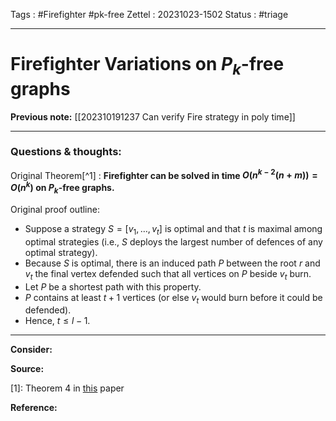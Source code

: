 Tags : #Firefighter #pk-free 
Zettel :  20231023-1502
Status : #triage 

-----

# Firefighter Variations on $P_k$-free graphs

**Previous note:** [[202310191237  Can verify Fire strategy in poly time]]

-----

### Questions & thoughts:

Original Theorem[^1] : **Firefighter can be solved in time $O(n^{k-2}(n+m))=O(n^k)$ on $P_k$-free graphs.**

Original proof outline:
 - Suppose a strategy $S=[v_1, \dots, v_t]$ is optimal and that $t$ is maximal among optimal strategies (i.e., $S$ deploys the largest number of defences of any optimal strategy).
 - Because $S$ is optimal, there is an induced path $P$ between the root $r$ and $v_t$ the final vertex defended such that all vertices on $P$ beside $v_t$ burn. 
 - Let $P$ be a shortest path with this property.
 - $P$ contains at least $t+1$ vertices (or else $v_t$ would burn before it could be defended).
 - Hence, $t\leq l-1$.


-----
 
**Consider:**


**Source:** 

[1]: Theorem 4 in [this](https://doi.org/10.1016/j.tcs.2015.11.024) paper


**Reference:** 
